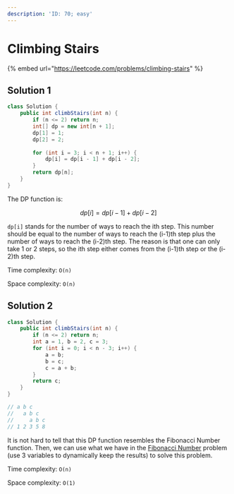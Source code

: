 ```yaml
---
description: 'ID: 70; easy'
---
```


# Climbing Stairs

{% embed url="https://leetcode.com/problems/climbing-stairs" %}

## Solution 1

```java
class Solution {
    public int climbStairs(int n) {
        if (n <= 2) return n;
        int[] dp = new int[n + 1];
        dp[1] = 1;
        dp[2] = 2;
        
        for (int i = 3; i < n + 1; i++) {
            dp[i] = dp[i - 1] + dp[i - 2];
        }
        return dp[n];
    }
}
```

The DP function is:

$$
dp[i] = dp[i-1] + dp[i-2]
$$

`dp[i]` stands for the number of ways to reach the ith step. This number should be equal to the number of ways to reach the (i-1)th step plus the number of ways to reach the (i-2)th step. The reason is that one can only take 1 or 2 steps, so the ith step either comes from the (i-1)th step or the (i-2)th step.

Time complexity: `O(n)`

Space complexity: `O(n)`

## Solution 2

```java
class Solution {
    public int climbStairs(int n) {
        if (n <= 2) return n;
        int a = 1, b = 2, c = 3;
        for (int i = 0; i < n - 3; i++) {
            a = b;
            b = c;
            c = a + b;
        }
        return c;
    }
}

// a b c
//   a b c
//     a b c
// 1 2 3 5 8
```

It is not hard to tell that this DP function resembles the Fibonacci Number function. Then, we can use what we have in the [Fibonacci Number](fibonacci-number.md#solution-3) problem (use 3 variables to dynamically keep the results) to solve this problem.

Time complexity: `O(n)`

Space complexity: `O(1)`
